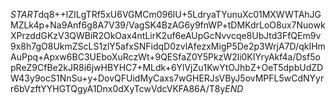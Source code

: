$START$dq8++lZILgTRf5xU6VGMCm096lU+5LdryaTYunuXc01MXWWTAhJGMZLk4p+Na9Anf6g8A7V39/VagSK4BzAG6y9fnWP+tDMKdrLoO8ux7NuowkXPrzddGKzV3QWBiR2OkOax4ntLirK2uf6eAUpGcNvvcqe8UbJtd3FfQEm9v9x8h7gO8UkmZScLS1zlY5afxSNFidqD0zvlAfezxMigP5De2p3WrjA7D/qkIHmAuPpq+Apxw6BC3UEboXuRczWt+9QESfaZ0Y5PkzW2li0KIYryAkf4a/Dsf5opReZ9CfBe2kJR8i6jwHBYHC7+MLdk+6YlVjZu1KwYtOJhbZ+OeT5dpbUdZDW43y9ocS1NnSu+y+DovQFUidMyCaxs7wGHERJsVByJ5ovMPFL5wCdNYyrr6bVzftYYHGTQgyA1Dnx0dXyTcwVdcVKFA86A/T8y$END$